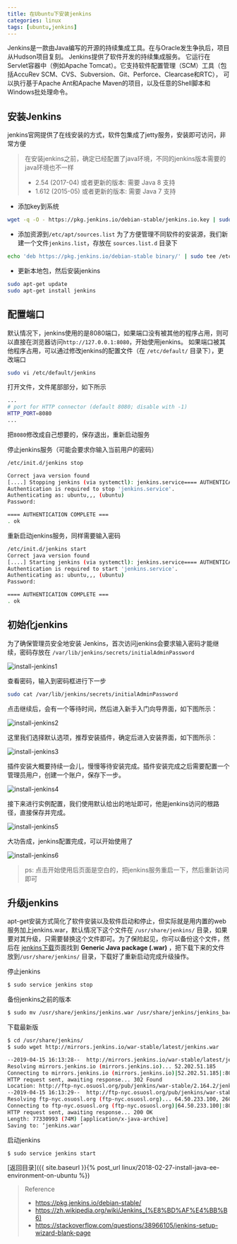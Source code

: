 ```yaml
---
title: 在Ubuntu下安装jenkins
categories: linux
tags: [ubuntu,jenkins]
---
```


Jenkins是一款由Java编写的开源的持续集成工具。在与Oracle发生争执后，项目从Hudson项目复刻。 Jenkins提供了软件开发的持续集成服务。
它运行在Servlet容器中（例如Apache Tomcat）。它支持软件配置管理（SCM）工具（包括AccuRev SCM、CVS、Subversion、Git、Perforce、Clearcase和RTC），
可以执行基于Apache Ant和Apache Maven的项目，以及任意的Shell脚本和Windows批处理命令。


## 安装Jenkins

jenkins官网提供了在线安装的方式，软件包集成了jetty服务，安装即可访问，非常方便

> 在安装jenkins之前，确定已经配置了java环境，不同的jenkins版本需要的java环境也不一样
> - 2.54 (2017-04) 或者更新的版本: 需要 Java 8 支持
> - 1.612 (2015-05) 或者更新的版本: 需要 Java 7 支持


- 添加key到系统
```bash
wget -q -O - https://pkg.jenkins.io/debian-stable/jenkins.io.key | sudo apt-key add -
```

- 添加资源到`/etc/apt/sources.list`
为了方便管理不同软件的安装源，我们新建一个文件`jenkins.list`，存放在 `sources.list.d` 目录下
```bash
echo 'deb https://pkg.jenkins.io/debian-stable binary/' | sudo tee /etc/apt/sources.list.d/jenkins.list
```

- 更新本地包，然后安装jenkins
```bash
sudo apt-get update
sudo apt-get install jenkins
```


## 配置端口

默认情况下，jenkins使用的是8080端口，如果端口没有被其他的程序占用，则可以直接在浏览器访问`http://127.0.0.1:8080`，开始使用jenkins。
如果端口被其他程序占用，可以通过修改jenkins的配置文件（在 `/etc/default/` 目录下），更改端口

```bash
sudo vi /etc/default/jenkins
```

打开文件，文件尾部部分，如下所示

```bash
...
# port for HTTP connector (default 8080; disable with -1)
HTTP_PORT=8080
...
```

把`8080`修改成自己想要的，保存退出，重新启动服务

停止jenkins服务（可能会要求你输入当前用户的密码）
```bash
/etc/init.d/jenkins stop

Correct java version found
[....] Stopping jenkins (via systemctl): jenkins.service==== AUTHENTICATING FOR org.freedesktop.systemd1.manage-units ===
Authentication is required to stop 'jenkins.service'.
Authenticating as: ubuntu,,, (ubuntu)
Password:

==== AUTHENTICATION COMPLETE ===
. ok
```

重新启动jenkins服务，同样需要输入密码
```bash
/etc/init.d/jenkins start
Correct java version found
[....] Starting jenkins (via systemctl): jenkins.service==== AUTHENTICATING FOR org.freedesktop.systemd1.manage-units ===
Authentication is required to start 'jenkins.service'.
Authenticating as: ubuntu,,, (ubuntu)
Password:

==== AUTHENTICATION COMPLETE ===
. ok
```

## 初始化jenkins
为了确保管理员安全地安装 Jenkins，首次访问jenkins会要求输入密码才能继续，密码存放在 `/var/lib/jenkins/secrets/initialAdminPassword`

![install-jenkins1]({{site.baseurl}}/assets/images/post/linux/ubuntu/install-jenkins/1.png)

查看密码，输入到密码框进行下一步
```bash
sudo cat /var/lib/jenkins/secrets/initialAdminPassword
```

点击继续后，会有一个等待时间，然后进入新手入门向导界面，如下图所示：

![install-jenkins2]({{site.baseurl}}/assets/images/post/linux/ubuntu/install-jenkins/2.png)

这里我们选择默认选项，推荐安装插件，确定后进入安装界面，如下图所示：

![install-jenkins3]({{site.baseurl}}/assets/images/post/linux/ubuntu/install-jenkins/3.png)

插件安装大概要持续一会儿，慢慢等待安装完成。插件安装完成之后需要配置一个管理员用户，创建一个账户，保存下一步。

![install-jenkins4]({{site.baseurl}}/assets/images/post/linux/ubuntu/install-jenkins/4.png)


接下来进行实例配置，我们使用默认给出的地址即可，他是jenkins访问的根路径，直接保存并完成。

![install-jenkins5]({{site.baseurl}}/assets/images/post/linux/ubuntu/install-jenkins/5.png)


大功告成，jenkins配置完成，可以开始使用了

![install-jenkins6]({{site.baseurl}}/assets/images/post/linux/ubuntu/install-jenkins/6.png)


> ps: 点击开始使用后页面是空白的，把jenkins服务重启一下，然后重新访问即可

## 升级jenkins

apt-get安装方式简化了软件安装以及软件启动和停止，但实际就是用内置的web服务加上jenkins.war，默认情况下这个文件在
`/usr/share/jenkins/` 目录，如果要对其升级，只需要替换这个文件即可。为了保险起见，你可以备份这个文件，然后在
[jenkins下载](https://jenkins.io/download/)页面找到 **Generic Java package (.war)** ，把下载下来的文件
放到`/usr/share/jenkins/` 目录，下载好了重新启动完成升级操作。

停止jenkins
```bash
$ sudo service jenkins stop
```
备份jenkins之前的版本
```bash
$ sudo mv /usr/share/jenkins/jenkins.war /usr/share/jenkins/jenkins_backup.war
```
下载最新版
```bash
$ cd /usr/share/jenkins/
$ sudo wget http://mirrors.jenkins.io/war-stable/latest/jenkins.war

--2019-04-15 16:13:28--  http://mirrors.jenkins.io/war-stable/latest/jenkins.war
Resolving mirrors.jenkins.io (mirrors.jenkins.io)... 52.202.51.185
Connecting to mirrors.jenkins.io (mirrors.jenkins.io)|52.202.51.185|:80... connected.
HTTP request sent, awaiting response... 302 Found
Location: http://ftp-nyc.osuosl.org/pub/jenkins/war-stable/2.164.2/jenkins.war [following]
--2019-04-15 16:13:29--  http://ftp-nyc.osuosl.org/pub/jenkins/war-stable/2.164.2/jenkins.war
Resolving ftp-nyc.osuosl.org (ftp-nyc.osuosl.org)... 64.50.233.100, 2600:3404:200:237::2
Connecting to ftp-nyc.osuosl.org (ftp-nyc.osuosl.org)|64.50.233.100|:80... connected.
HTTP request sent, awaiting response... 200 OK
Length: 77330993 (74M) [application/x-java-archive]
Saving to: ‘jenkins.war’

```
启动jenkins
```bash
$ sudo service jenkins start
```


[返回目录]({{ site.baseurl }}{% post_url linux/2018-02-27-install-java-ee-environment-on-ubuntu %})


> Reference
> - https://pkg.jenkins.io/debian-stable/
> - https://zh.wikipedia.org/wiki/Jenkins_(%E8%BD%AF%E4%BB%B6)
> - https://stackoverflow.com/questions/38966105/jenkins-setup-wizard-blank-page
